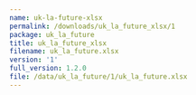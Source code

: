 ```yaml
---
name: uk-la-future-xlsx
permalink: /downloads/uk_la_future_xlsx/1
package: uk_la_future
title: uk_la_future_xlsx
filename: uk_la_future.xlsx
version: '1'
full_version: 1.2.0
file: /data/uk_la_future/1/uk_la_future.xlsx
---
```

